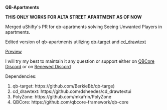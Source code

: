 **QB-Apartments**

**THIS ONLY WORKS FOR ALTA STREET APARTMENT AS OF NOW**

Merged uShifty's PR for qb-apartments solving Seeing Unwanted Players in apartments.

Edited version of qb-apartments utilizing [qb-target](https://github.com/BerkieBb/qb-target) and [cd_drawtext](https://github.com/dsheedes/cd_drawtextui)

[Preview](https://streamable.com/3mkblq)


I will try my best to maintain it any question or support either on [QBCore Discord](https://discord.gg/QBCore) or on [Renewed Discord](https://discord.gg/AS2Y8TWejt)


Dependencies:

<ol>
  <li>qb-target: https://github.com/BerkieBb/qb-targe)</li>
  <li>cd_drawtext: https://github.com/dsheedes/cd_drawtextui</li>
  <li>PolyZone: https://github.com/mkafrin/PolyZone</li>
  <li>QBCore: https://github.com/qbcore-framework/qb-core</li>
</ol>
